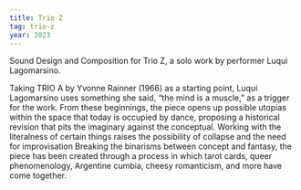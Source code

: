 ```yaml
---
title: Trio Z
tag: trio-z
year: 2023
---
```

Sound Design and Composition for Trio Z, a solo work by performer Luqui Lagomarsino.



Taking TRIO A by Yvonne Rainner (1966) as a starting point, Luqui Lagomarsino uses something she said, “the mind is a muscle,” as a trigger for the work. From these beginnings, the piece opens up possible utopias within the space that today is occupied by dance, proposing a historical revision that pits the imaginary against the conceptual. Working with the literalness of certain things raises the possibility of collapse and the need for improvisation
Breaking the binarisms between concept and fantasy, the piece has been created through a process in which tarot cards, queer phenomenology, Argentine cumbia, cheesy romanticism, and more have come together.


